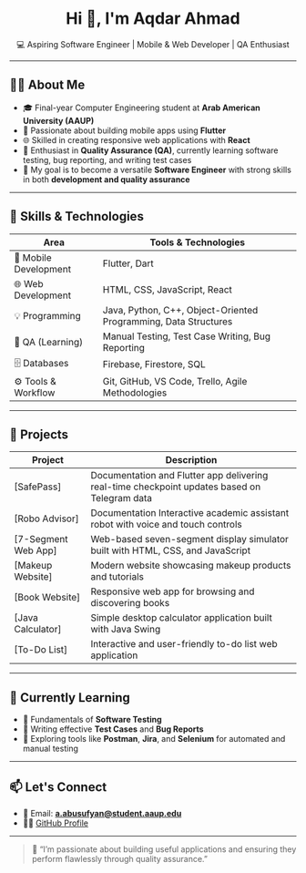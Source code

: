 <h1 align="center">Hi 👋, I'm Aqdar Ahmad</h1>
<p align="center">💻 Aspiring Software Engineer | Mobile & Web Developer | QA Enthusiast</p>

---

## 👩‍💻 About Me
- 🎓 Final-year Computer Engineering student at **Arab American University (AAUP)**
- 📱 Passionate about building mobile apps using **Flutter**
- 🌐 Skilled in creating responsive web applications with **React**
- 🧪 Enthusiast in **Quality Assurance (QA)**, currently learning software testing, bug reporting, and writing test cases
- 🎯 My goal is to become a versatile **Software Engineer** with strong skills in both **development and quality assurance**

---

## 🧠 Skills & Technologies

| Area                 | Tools & Technologies                          |
|----------------------|-----------------------------------------------|
| 📱 Mobile Development| Flutter, Dart                                  |
| 🌐 Web Development   | HTML, CSS, JavaScript, React                   |
| 💡 Programming       | Java, Python, C++, Object-Oriented Programming, Data Structures |
| 🧪 QA (Learning)     | Manual Testing, Test Case Writing, Bug Reporting |
| 🗄️ Databases         | Firebase, Firestore, SQL                       |
| ⚙️ Tools & Workflow  | Git, GitHub, VS Code, Trello, Agile Methodologies |

---

## 🚀 Projects

| Project               | Description |
|-----------------------|-------------|
| [SafePass] | Documentation and  Flutter app delivering real-time checkpoint updates based on Telegram data |
| [Robo Advisor]| Documentation Interactive academic assistant robot with voice and touch controls | 
| [7-Segment Web App] | Web-based seven-segment display simulator built with HTML, CSS, and JavaScript |
| [Makeup Website] | Modern website showcasing makeup products and tutorials |
| [Book Website]| Responsive web app for browsing and discovering books |
| [Java Calculator] | Simple desktop calculator application built with Java Swing |
| [To-Do List] | Interactive and user-friendly to-do list web application |

---

## 🌱 Currently Learning
- 📘 Fundamentals of **Software Testing**
- 🧪 Writing effective **Test Cases** and **Bug Reports**
- 🤖 Exploring tools like **Postman**, **Jira**, and **Selenium** for automated and manual testing

---

## 📫 Let's Connect
- 📧 Email: **a.abusufyan@student.aaup.edu**
- 🧑‍💻 [GitHub Profile](https://github.com/aqdarahmad)

---

> 💬 “I’m passionate about building useful applications and ensuring they perform flawlessly through quality assurance.”
